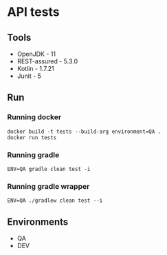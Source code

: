 # API tests

## Tools
* OpenJDK - 11
* REST-assured - 5.3.0
* Kotlin - 1.7.21
* Junit - 5

## Run
### Running docker
    docker build -t tests --build-arg environment=QA .
    docker run tests
### Running gradle
    ENV=QA gradle clean test -i
### Running gradle wrapper
    ENV=QA ./gradlew clean test --i 

## Environments
* QA
* DEV

